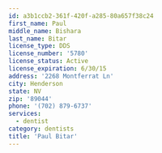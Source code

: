 ```yaml
---
id: a3b1ccb2-361f-420f-a285-80a657f38c24
first_name: Paul
middle_name: Bishara
last_name: Bitar
license_type: DDS
license_number: '5780'
license_status: Active
license_expiration: 6/30/15
address: '2268 Montferrat Ln'
city: Henderson
state: NV
zip: '89044'
phone: '(702) 879-6737'
services:
  - dentist
category: dentists
title: 'Paul Bitar'
---
```

